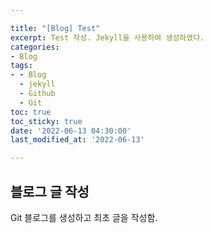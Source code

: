 ```yaml
---

title: "[Blog] Test"
excerpt: Test 작성. Jekyll을 사용하여 생성하였다.
categories:
- Blog
tags:
- - Blog
  - jekyll
  - Github
  - Git
toc: true
toc_sticky: true
date: '2022-06-13 04:30:00'
last_modified_at: '2022-06-13'

---
```


## 블로그 글 작성

Git 블로그를 생성하고 최초 글을 작성함.
